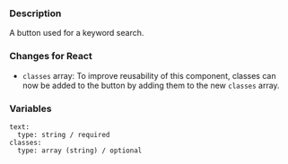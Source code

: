 ### Description
A button used for a keyword search.

### Changes for React
* `classes` array: To improve reusability of this component, classes can now be added to the button by adding them to the new `classes` array.

### Variables
~~~
text:
  type: string / required
classes:
  type: array (string) / optional
~~~
